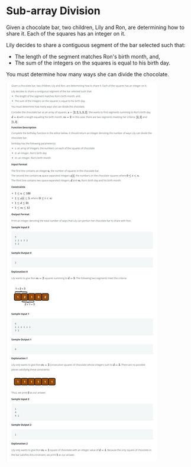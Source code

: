 # Sub-array Division

Given a chocolate bar, two children, Lily and Ron, are determining how to share it. Each of the squares has an integer on it.

Lily decides to share a contiguous segment of the bar selected such that:

* The length of the segment matches Ron's birth month, and,
* The sum of the integers on the squares is equal to his birth day.

You must determine how many ways she can divide the chocolate.

<kbd>![Problem.jpg](./Problem.jpg)</kbd>

